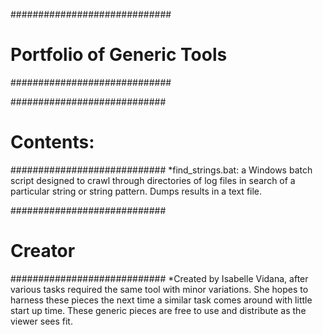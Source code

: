 #############################
# Portfolio of Generic Tools
#############################

############################
# Contents:
############################
	*find_strings.bat: a Windows batch script designed to crawl through directories of log files in search
			   of a particular string or string pattern. Dumps results in a text file.


############################
# Creator
############################
	*Created by Isabelle Vidana, after various tasks required the same tool with minor variations. She hopes 
	to harness these pieces the next time a similar task comes around with little start up time. These generic
	pieces are free to use and distribute as the viewer sees fit.